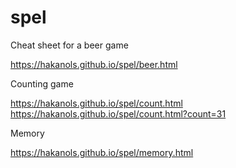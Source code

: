# spel
Cheat sheet for a beer game

https://hakanols.github.io/spel/beer.html

Counting game

https://hakanols.github.io/spel/count.html
https://hakanols.github.io/spel/count.html?count=31

Memory

https://hakanols.github.io/spel/memory.html
